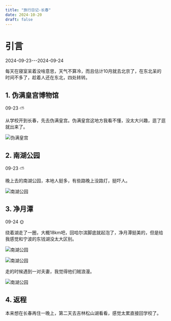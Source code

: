 ```yaml
---
title: "旅行日记-长春"
date: 2024-10-20
draft: false
---
```

# 引言
2024-09-23---2024-09-24

每天在寝室呆着没啥意思，天气不算冷，而且估计10月就去北京了，在东北呆的时间不多了，趁着人还在东北，四处转转。

## 1. 伪满皇宫博物馆

09-23 :partly_sunny:

从学校开到长春，先去伪满皇宫。伪满皇宫这地方我看不懂，没太大兴趣，逛了逛就出来了。

![伪满皇宫](/images/daily-travel/changchun1.jpg '伪满皇宫')

<!-- <img src="/static/images/daily-travel/changchun1.jpg" width = "300" height = "200" alt="图片名称" /> -->

## 2. 南湖公园

09-23 :partly_sunny:

晚上去的南湖公园，本地人挺多，有些路晚上没路灯，挺吓人。

![南湖公园](/images/daily-travel/changchun2.jpg)

## 3. 净月潭

09-24 :sun_with_face:

绕着湖走了一圈，大概18km吧，回哈尔滨脚底就起泡了，净月潭挺美的，但是给我感觉和宁波的东钱湖没太大区别。

![南湖公园](/images/daily-travel/changchun3.jpg)

![南湖公园](/images/daily-travel/changchun4.jpg)

走的时候遇到一对夫妻，我觉得他们贼浪漫。

![南湖公园](/images/daily-travel/changchun5.jpg)

## 4. 返程

本来想在长春再住一晚上，第二天去吉林松山湖看看，感觉太累直接回学校了。
